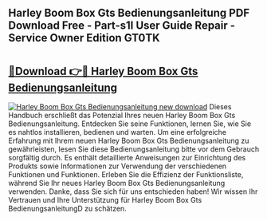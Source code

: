 ## Harley Boom Box Gts Bedienungsanleitung PDF Download Free - Part-s1I User Guide Repair - Service Owner Edition GT0TK

# <h2><a href="http://df50tm0.blite.top/?on=Harley+Boom+Box+Gts+Bedienungsanleitung">🔗Download 👉🔴 Harley Boom Box Gts Bedienungsanleitung</a></h2>

[![Harley Boom Box Gts Bedienungsanleitung new download](https://i.imgur.com/lujVjoI.png)](http://df50tm0.blite.top/?on=Harley+Boom+Box+Gts+Bedienungsanleitung)
Dieses Handbuch erschließt das Potenzial Ihres neuen Harley Boom Box Gts Bedienungsanleitung. Entdecken Sie seine Funktionen, lernen Sie, wie Sie es nahtlos installieren, bedienen und warten. Um eine erfolgreiche Erfahrung mit Ihrem neuen Harley Boom Box Gts Bedienungsanleitung zu gewährleisten, lesen Sie diese Bedienungsanleitung bitte vor dem Gebrauch sorgfältig durch. Es enthält detaillierte Anweisungen zur Einrichtung des Produkts sowie Informationen zur Verwendung der verschiedenen Funktionen und Funktionen. Erleben Sie die Effizienz der Funktionsliste, während Sie Ihr neues Harley Boom Box Gts Bedienungsanleitung verwenden. Danke, dass Sie sich für uns entschieden haben! Wir wissen Ihr Vertrauen und Ihre Unterstützung für Harley Boom Box Gts BedienungsanleitungD zu schätzen.
